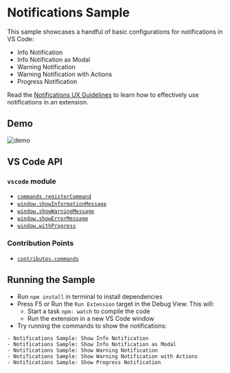 # Notifications Sample

This sample showcases a handful of basic configurations for notifications in VS Code:
- Info Notification
- Info Notification as Modal
- Warning Notification
- Warning Notification with Actions
- Progress Notification

Read the [Notifications UX Guidelines](https://code.visualstudio.com/api/ux-guidelines/notifications) to learn how to effectively use notifications in an extension.

## Demo

![demo](demo.gif)

## VS Code API

### `vscode` module

- [`commands.registerCommand`](https://code.visualstudio.com/api/references/vscode-api#commands.registerCommand)
- [`window.showInformationMessage`](https://code.visualstudio.com/api/references/vscode-api#window.showInformationMessage)
- [`window.showWarningMessage`](https://code.visualstudio.com/api/references/vscode-api#window.showWarningMessage)
- [`window.showErrorMessage`](https://code.visualstudio.com/api/references/vscode-api#window.showErrorMessage)
- [`window.withProgress`](https://code.visualstudio.com/api/references/vscode-api#window.withProgress)

### Contribution Points

- [`contributes.commands`](https://code.visualstudio.com/api/references/contribution-points#contributes.commands)

## Running the Sample

- Run `npm install` in terminal to install dependencies
- Press F5 or Run the `Run Extension` target in the Debug View. This will:
	- Start a task `npm: watch` to compile the code
	- Run the extension in a new VS Code window
- Try running the commands to show the notifications:

```
- Notifications Sample: Show Info Notification
- Notifications Sample: Show Info Notification as Modal
- Notifications Sample: Show Warning Notification
- Notifications Sample: Show Warning Notification with Actions
- Notifications Sample: Show Progress Notification
```
